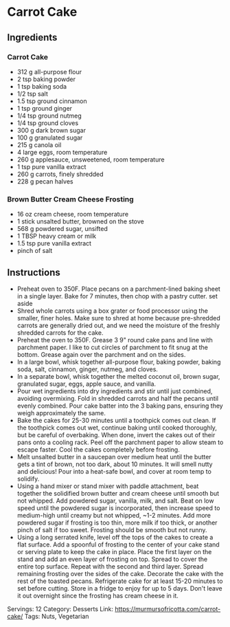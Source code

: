 # Carrot Cake
## Ingredients
### Carrot Cake
- 312 g all-purpose flour
- 2 tsp baking powder
- 1 tsp baking soda
- 1/2 tsp salt
- 1.5 tsp ground cinnamon
- 1 tsp ground ginger
- 1/4 tsp ground nutmeg
- 1/4 tsp ground cloves
- 300 g dark brown sugar
- 100 g granulated sugar
- 215 g canola oil
- 4 large eggs, room temperature
- 260 g applesauce, unsweetened, room temperature
- 1 tsp pure vanilla extract
- 260 g carrots, finely shredded
- 228 g pecan halves
### Brown Butter Cream Cheese Frosting
- 16 oz cream cheese, room temperature
- 1 stick unsalted butter, browned on the stove
- 568 g powdered sugar, unsifted
- 1 TBSP heavy cream or milk
- 1.5 tsp pure vanilla extract
- pinch of salt
## Instructions
- Preheat oven to 350F. Place pecans on a parchment-lined baking sheet in a single layer. Bake for 7 minutes, then chop with a pastry cutter. set aside
- Shred whole carrots using a box grater or food processor using the smaller, finer holes. Make sure to shred at home because pre-shredded carrots are generally dried out, and we need the moisture of the freshly shredded carrots for the cake.
- Preheat the oven to 350F. Grease 3 9" round cake pans and line with parchment paper. I like to cut circles of parchment to fit snug at the bottom. Grease again over the parchment and on the sides.
- In a large bowl, whisk together all-purpose flour, baking powder, baking soda, salt, cinnamon, ginger, nutmeg, and cloves.
- In a separate bowl, whisk together the melted coconut oil, brown sugar, granulated sugar, eggs, apple sauce, and vanilla.
- Pour wet ingredients into dry ingredients and stir until just combined, avoiding overmixing. Fold in shredded carrots and half the pecans until evenly combined. Pour cake batter into the 3 baking pans, ensuring they weigh approximately the same.
- Bake the cakes for 25-30 minutes until a toothpick comes out clean. If the toothpick comes out wet, continue baking until cooked thoroughly, but be careful of overbaking. When done, invert the cakes out of their pans onto a cooling rack. Peel off the parchment paper to allow steam to escape faster. Cool the cakes completely before frosting.
- Melt unsalted butter in a saucepan over medium heat until the butter gets a tint of brown, not too dark, about 10 minutes. It will smell nutty and delicious! Pour into a heat-safe bowl, and cover at room temp to solidify.
- Using a hand mixer or stand mixer with paddle attachment, beat together the solidified brown butter and cream cheese until smooth but not whipped. Add powdered sugar, vanilla, milk, and salt. Beat on low speed until the powdered sugar is incorporated, then increase speed to medium-high until creamy but not whipped, ~1-2 minutes. Add more powdered sugar if frosting is too thin, more milk if too thick, or another pinch of salt if too sweet. Frosting should be smooth but not runny.
- Using a long serrated knife, level off the tops of the cakes to create a flat surface. Add a spoonful of frosting to the center of your cake stand or serving plate to keep the cake in place. Place the first layer on the stand and add an even layer of frosting on top. Spread to cover the entire top surface. Repeat with the second and third layer. Spread remaining frosting over the sides of the cake. Decorate the cake with the rest of the toasted pecans. Refrigerate cake for at least 15-20 minutes to set before cutting. Store in a fridge to enjoy for up to 5 days. Don't leave it out overnight since the frosting has cream cheese in it.

Servings: 12
Category: Desserts
Link: https://murmursofricotta.com/carrot-cake/
Tags: Nuts, Vegetarian
